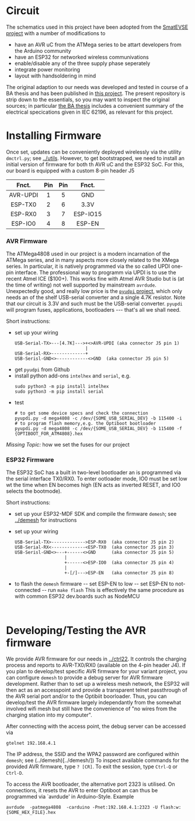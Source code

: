 Circuit
=======

The schematics used in this project have been adopted from the
[SmatEVSE project](https://github.com/SmartEVSE) with a number of modifications to

- have an AVR uC from the ATMega series to be attart developers from the Arduino community
- have an ESP32 for networked wireless communivations
- enable/disable any of the three supply phase seperately
- integrate power monitoring
- layout with handsoldering in mind

The original adaption to our needs was developed and tested in course of a BA thesis and has been
published in [this project](https://github.com/dreadnomad/FGCCS-Ctrl22). The present repository
is strip down to the essentials, so you may want to inspect the original sources; in
particular
[the BA thesis](https://github.com/dreadnomad/FGCCS-Ctrl22/blob/master/doc/Bachelorarbeit_Pascal_Thurnherr.pdf)
includes a convenient summary of the electrical specications given in IEC 62196, as relevant for this
project.


# Installing Firmware

Once set, updates can be conveniently deployed wirelessly via the utility
`dmctrl.py`; see [../utils](../utils/). However, to get bootstrapped, we need to install an
initial version of firmware for both th AVR uC and the ESP32 SoC. For this, our
board is equipped with a custom 8-pin header J5

| Fnct.    | Pin | Pin | Fnct.     |
|:--------:|:---:|:---:|:---------:|
| AVR-UPDI |  1  |  5  | GND       |
| ESP-TX0  |  2  |  6  | 3.3V      |
| ESP-RX0  |  3  |  7  | ESP-IO15  |
| ESP-IO0  |  4  |  8  | ESP-EN    |



### AVR Firmware

The ATMega4808 used in our project is a modern incarnation of the ATMega series,
and in many aspects more closely related to the XMega series. In particular, it is
natively programmed via the so called  UPDI one-pin interface. The professional way
to programm via UPDI is to use the recent Atmel ICE ($100+). This  works fine with 
Atmel AVR Studio but is (at the time of writing) not well supported by 
mainstream `avrdude`. Unexpectedly good, and really low price is the
[`pyudpi` project](https://github.com/mraardvark/pyupdi),
which only needs an of the shelf USB-serial converter and a single 4.7K resistor. Note that
our circuit is 3.3V and such must be the USB-serial converter.
`pyupdi` will program fuses, applications, bootloaders --- that's all we shall need.

Short instructions:
- set up your wiring
  ```
  USB-Serial-TX>---[4.7K]--->+<>AVR-UPDI (aka connector J5 pin 1)
                             |
  USB-Serial-RX>-------------+
  USB-Serisl-GND<>------------<>GND  (aka connector J5 pin 5)
  ``` 
- get `pyudpi` from Github
- install python add-ons `intelhex` and `serial`, e.g.
  ```
  sudo python3 -m pip install intelhex
  sudo python3 -m pip install serial
  ```
- test
  ```
  # to get some device specs and check the connection
  pyupdi.py -d mega4808 -c /dev/{SOME_USB_SERIAL_DEV} -b 115400 -i
  # to program flash memory,e.g. the Optiboot bootloader
  pyupdi.py -d mega4808 -c /dev/{SOME_USB_SERIAL_DEV} -b 115400 -f {OPTIBOOT_FOR_ATM4808}.hex
  ```

_Missing Topic:_ how we set the fuses for our project  


### ESP32 Firmware

The ESP32 SoC has a built in two-level bootloader an is programmed via the serial
interface TX0/RX0. To enter ootloader mode, IO0 must be set low wt the time when
EN becomes high (EN acts as inverted RESET, and IO0 selects the bootmode).

Short instructions:
- set up your ESP32-MDF SDK and compile the firmware `demesh`; see [../demesh](../demesh/) for instructions
- set up your wiring
  ```
  USB-Serial-TX>------------->ESP-RX0  (aka connector J5 pin 2)
  USB-Serial-RX<-------------<ESP-TX0  (aka connector J5 pin 3)
  USB-Serisl-GND<>---+------<>GND      (aka connector J5 pin 5)
                     |
                     +------<>ESP-IO0  (aka connector J5 pin 4)
                     |
                     +-[/]--->ESP-EN   (aka connector J5 pin 8)
  ```		     
- to flash the `demesh` firmware
  -- set ESP-EN to low
  -- set ESP-EN to not-connected
  -- run `make flash`
  This is effectively the same procedure as with common ESP32 dev.boards such as NodeMCU
  
  ``` 


# Developing/Testing the AVR firmware


We provide AVR firmware for our needs in [../ctrl22](../ctrl22/). It controls the charging process
and reports to AVR-TX0/RX0 (available on the 4-pin header J4).
If you plan to develop/test specific AVR firmware for your variant project, you can configure `demesh` to
provide a debug server for AVR firmware development.
Rather than to set up a wireless mesh network, the ESP32 will then
act as an accesspoint and provide a transparent telnet passthrough of the AVR serial port and/or
to the Optibiit boorloader. Thus, you can develop/test the AVR firmware largely independantly from
the somewhat involved wifi mesh but still have the convenience of "no wires from the charging station 
into my computer".

After connecting with the access point, the debug server can be accessed via

```
gtelnet 192.168.4.1
```

The IP address, the SSID and the WPA2 password are configured within `demesh`; see (../demesh)[../demesh/])
To inspect available commands for the provided AVR firmware, type `? [CR]`. To exit the session, 
type `Ctrl-Q` or `Ctrl-D`.

To access the AVR bootloader, the alternative port 2323 is utilised.
On connections, it resets the AVR to enter Optiboot an can thus be programmed
via `avrdude' in Arduino-Style. Example 

```
avrdude  -patmega4808  -carduino -Pnet:192.168.4.1:2323 -U flash:w:{SOME_HEX_FILE}.hex
```




